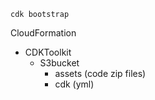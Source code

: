 
```
cdk bootstrap
```

CloudFormation
- CDKToolkit
  - S3bucket
    - assets (code zip files)
    - cdk (yml)

